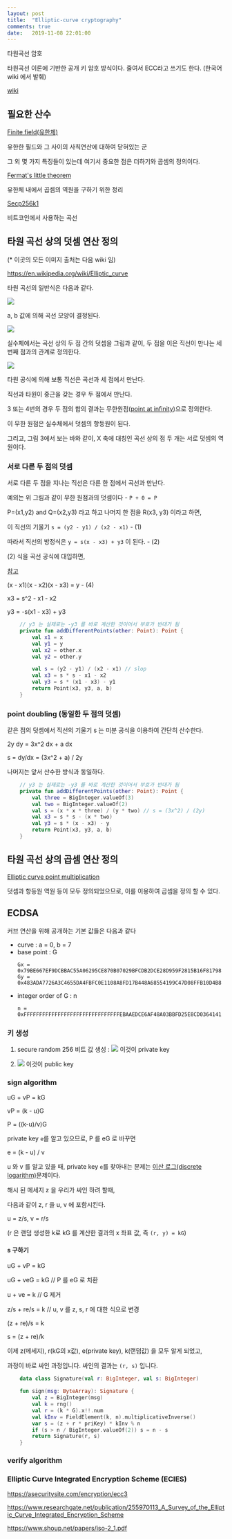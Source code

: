```yaml
---
layout: post
title:  "Elliptic-curve cryptography"
comments: true
date:   2019-11-08 22:01:00
---
```


타원곡선 암호

타원곡선 이론에 기반한 공개 키 암호 방식이다. 줄여서 ECC라고 쓰기도 한다. (한국어 wiki 에서 발췌)

[wiki](https://en.wikipedia.org/wiki/Elliptic-curve_cryptography)


## 필요한 산수

[Finite field(유한체)](https://en.wikipedia.org/wiki/Finite_field)

유한한 필드와 그 사이의 사칙연산에 대하여 닫혀있는 군

그 외 몇 가지 특징들이 있는데 여기서 중요한 점은 더하기와 곱셈의 정의이다.

[Fermat's little theorem](https://en.wikipedia.org/wiki/Fermat%27s_little_theorem)

유한체 내에서 곱셈의 역원을 구하기 위한 정리

[Secp256k1](https://en.bitcoin.it/wiki/Secp256k1)

비트코인에서 사용하는 곡선


## 타원 곡선 상의 덧셈 연산 정의

(* 이곳의 모든 이미지 출처는 다음 wiki 임)

https://en.wikipedia.org/wiki/Elliptic_curve

타원 곡선의 일반식은 다음과 같다.

![](https://wikimedia.org/api/rest_v1/media/math/render/svg/3dbe6cab1bc2c7f1c99757dc6e5d7a517cf9b4f8)

a, b 값에 의해 곡선 모양이 결정된다.

![](https://upload.wikimedia.org/wikipedia/commons/thumb/d/d0/ECClines-3.svg/335px-ECClines-3.svg.png)

실수체에서는 곡선 상의 두 점 간의 덧셈을 그림과 같이, 두 점을 이은 직선이 만나는 세 번째 점과의 관계로 정의한다.

![](https://upload.wikimedia.org/wikipedia/commons/thumb/c/c1/ECClines.svg/680px-ECClines.svg.png)

타원 공식에 의해 보통 직선은 곡선과 세 점에서 만난다.

직선과 타원이 중근을 갖는 경우 두 점에서 만난다.

3 또는 4번의 경우 두 점의 합의 결과는 무한원점([point at infinity](https://en.wikipedia.org/wiki/Point_at_infinity))으로 정의한다.

이 무한 원점은 실수체에서 덧셈의 항등원이 된다.

그리고, 그림 3에서 보는 바와 같이, X 축에 대칭인 곡선 상의 점 두 개는 서로 덧셈의 역원이다.


### 서로 다른 두 점의 덧셈

서로 다른 두 점을 지나는 직선은 다른 한 점에서 곡선과 만난다.

예외는 위 그림과 같이 무한 원점과의 덧셈이다 - `P + 0 = P`

P=(x1,y2) and Q=(x2,y3) 라고 하고 나머지 한 점을 R(x3, y3) 이라고 하면,

이 직선의 기울기 `s = (y2 - y1) / (x2 - x1)` - (1)

따라서 직선의 방정식은 `y = s(x - x3) + y3` 이 된다. - (2)

(2) 식을 곡선 공식에 대입하면,

[참고](https://math.stackexchange.com/questions/2198139/elliptic-curve-formulas-for-point-addition)

(x - x1)(x - x2)(x - x3) = y - (4)

x3 = s^2 - x1 - x2

y3 = -s(x1 - x3) + y3


```kotlin
    // y3 는 실제로는 -y3 를 바로 계산한 것이어서 부호가 반대가 됨
    private fun addDifferentPoints(other: Point): Point {
        val x1 = x
        val y1 = y
        val x2 = other.x
        val y2 = other.y

        val s = (y2 - y1) / (x2 - x1) // slop
        val x3 = s * s - x1 - x2
        val y3 = s * (x1 - x3) - y1
        return Point(x3, y3, a, b)
    }
```

### point doubling (동일한 두 점의 덧셈)

같은 점의 덧셈에서 직선의 기울기 s 는 미분 공식을 이용하여 간단히 산수한다.

2y dy = 3x^2 dx + a dx

s = dy/dx = (3x^2 + a) / 2y

나머지는 앞서 산수한 방식과 동일하다.

```kotlin
    // y3 는 실제로는 -y3 를 바로 계산한 것이어서 부호가 반대가 됨
    private fun addDifferentPoints(other: Point): Point {
        val three = BigInteger.valueOf(3)
        val two = BigInteger.valueOf(2)
        val s = (x * x * three) / (y * two) // s = (3x^2) / (2y)
        val x3 = s * s - (x * two)
        val y3 = s * (x - x3) - y
        return Point(x3, y3, a, b)
    }
```


## 타원 곡선 상의 곱셈 연산 정의

[Elliptic curve point multiplication](https://en.wikipedia.org/wiki/Elliptic_curve_point_multiplication)

덧셈과 항등원 역원 등이 모두 정의되었으므로, 이를 이용하여 곱셈을 정의 할 수 있다.


## ECDSA

커브 연산을 위해 공개하는 기본 값들은 다음과 같다

* curve : a = 0, b = 7
* base point : G
    ```
    Gx = 0x79BE667EF9DCBBAC55A06295CE870B07029BFCDB2DCE28D959F2815B16F81798
    Gy = 0x483ADA7726A3C4655DA4FBFC0E1108A8FD17B448A68554199C47D08FFB10D4B8
    ```    
* integer order of G : n
    ```
    n = 0xFFFFFFFFFFFFFFFFFFFFFFFFFFFFFFFEBAAEDCE6AF48A03BBFD25E8CD0364141
    ```

### 키 생성

1. secure random 256 비트 값 생성 : ![](https://wikimedia.org/api/rest_v1/media/math/render/svg/d76bb0d6e0b2b8b75f86e29901a2171d31250a39) 이것이 private key

2. ![](https://wikimedia.org/api/rest_v1/media/math/render/svg/6c81e45f784fc836e513c3929331a7c762fa4c87) 이것이 public key


### sign algorithm


uG + vP = kG

vP = (k - u)G

P = ((k-u)/v)G

private key `e`를 알고 있으므로, P 를 eG 로 바꾸면

e = (k - u) / v

u 와 v 를 알고 있을 때, private key `e`를 찾아내는 문제는 [이산 로그(discrete logarithm)](https://en.wikipedia.org/wiki/Discrete_logarithm)문제이다.


해시 된 메세지 z 을 우리가 싸인 하려 할때,

다음과 같이 z, r 을 u, v 에 포함시킨다.

u = z/s, v = r/s

(r 은 랜덤 생성한 k로 kG 를 계산한 결과의 x 좌표 값, 즉 `(r, y) = kG`)



#### s 구하기

uG + vP = kG

uG + veG = kG   // P 를 eG 로 치환

u + ve = k      // G 제거

z/s + re/s = k  // u, v 를 z, s, r 에 대한 식으로 변경

(z + re)/s = k

s = (z + re)/k


이제 z(메세지), r(kG의 x값), e(private key), k(랜덤값) 을 모두 알게 되었고,

과정이 바로 싸인 과정입니다. 싸인의 결과는 `(r, s)` 입니다.


```kotlin
    data class Signature(val r: BigInteger, val s: BigInteger)

    fun sign(msg: ByteArray): Signature {
        val z = BigInteger(msg)
        val k = rng()
        val r = (k * G).x!!.num
        val kInv = FieldElement(k, n).multiplicativeInverse()
        var s = (z + r * priKey) * kInv % n
        if (s > n / BigInteger.valueOf(2)) s = n - s
        return Signature(r, s)
    }
```

### verify algorithm


### Elliptic Curve Integrated Encryption Scheme (ECIES)

https://asecuritysite.com/encryption/ecc3

https://www.researchgate.net/publication/255970113_A_Survey_of_the_Elliptic_Curve_Integrated_Encryption_Scheme

https://www.shoup.net/papers/iso-2_1.pdf

